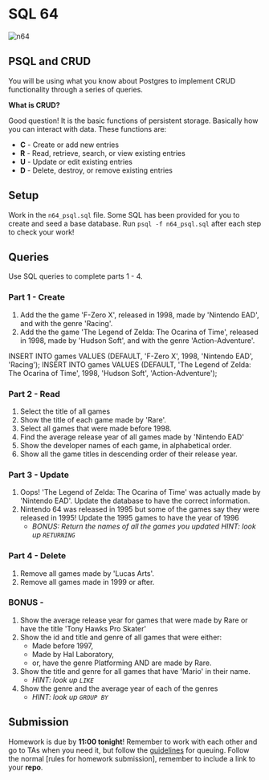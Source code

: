 # SQL 64

![n64](https://i.giphy.com/KMrye8vZpv6py.gif)

## PSQL and CRUD

You will be using what you know about Postgres to implement CRUD functionality through a series of queries.

**What is CRUD?**

Good question! It is the basic functions of persistent storage. Basically how you can interact with data. These functions are:
* **C** - Create or add new entries
* **R** - Read, retrieve, search, or view existing entries
* **U** - Update or edit existing entries
* **D** - Delete, destroy, or remove existing entries

## Setup

Work in the `n64_psql.sql` file. Some SQL has been provided for you to create and seed a base database. Run `psql -f n64_psql.sql` after each step to check your work!


## Queries

Use SQL queries to complete parts 1 - 4. 

### Part 1 - Create
1. Add the the game 'F-Zero X', released in 1998, made by 'Nintendo EAD', and with the genre 'Racing'.
2. Add the the game 'The Legend of Zelda: The Ocarina of Time', released in 1998, made by 'Hudson Soft', and with the genre 'Action-Adventure'.



INSERT INTO games VALUES (DEFAULT, 'F-Zero X', 1998, 'Nintendo EAD', 'Racing');
INSERT INTO games VALUES (DEFAULT, 'The Legend of Zelda: The Ocarina of Time', 1998, 'Hudson Soft', 'Action-Adventure');

### Part 2 - Read
1. Select the title of all games
2. Show the title of each game made by 'Rare'.
3. Select all games that were made before 1998.
4. Find the average release year of all games made by 'Nintendo EAD'
5. Show the developer names of each game, in alphabetical order.
6. Show all the game titles in descending order of their release year.

### Part 3 - Update
1. Oops! 'The Legend of Zelda: The Ocarina of Time' was actually made by 'Nintendo EAD'. Update the database to have the correct information.
2. Nintendo 64 was released in 1995 but some of the games say they were released in 1995! Update the 1995 games to have the year of 1996
    * *BONUS: Return the names of all the games you updated HINT: look up `RETURNING`*

### Part 4 - Delete
1. Remove all games made by 'Lucas Arts'.
2. Remove all games made in 1999 or after.

### BONUS - 
1. Show the average release year for games that were made by Rare or have the title 'Tony Hawks Pro Skater'
2. Show the id and title and genre of all games that were either:
    * Made before 1997,
    * Made by Hal Laboratory,
    * or, have the genre Platforming AND are made by Rare.
3. Show the title and genre for all games that have 'Mario' in their name.
    * *HINT: look up `LIKE`*
4. Show the genre and the average year of each of the genres
    * *HINT: look up `GROUP BY`*
    
    
    
 ## Submission

Homework is due by **11:00 tonight**! Remember to work with each other and go to TAs when you need it, but follow the [guidelines](https://github.com/teikmeout/gracehopper) for queuing. Follow the normal [rules for homework submission], remember to include a link to your **repo**.
